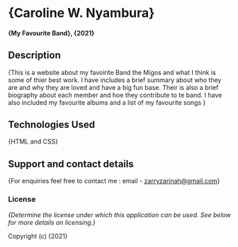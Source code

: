 # {Caroline W. Nyambura}
#### {My Favourite Band}, {2021}

## Description
{This is a website about my favoirite Band the Migos and what I think is some of thier best work.
I have includes a brief summary about who they are and why they are loved and have a big fun base.
Their is also a brief biography about each member and hoe they contribute to te band.
I have also included my favourite albums and a list of my favourite songs }

## Technologies Used
{HTML and CSS}

## Support and contact details
{For enquiries feel free to contact me : email - zarryzarinah@gmail.com}
### License

*{Determine the license under which this application can be used.  See below for more details on licensing.}*

Copyright (c) {2021} 